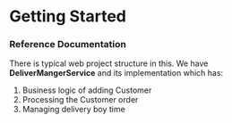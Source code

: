 # Getting Started

### Reference Documentation
There is typical web project structure in this.
We have **DeliverMangerService** and its implementation which has:
1. Business logic of adding Customer
2. Processing the Customer order 
3. Managing delivery boy time